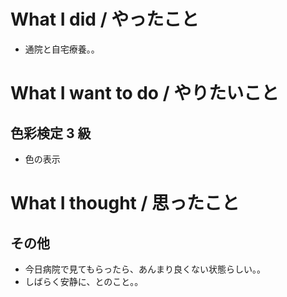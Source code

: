 # What I did / やったこと
- 通院と自宅療養。。

# What I want to do / やりたいこと
## 色彩検定 3 級
- 色の表示

# What I thought / 思ったこと
## その他
- 今日病院で見てもらったら、あんまり良くない状態らしい。。
- しばらく安静に、とのこと。。
